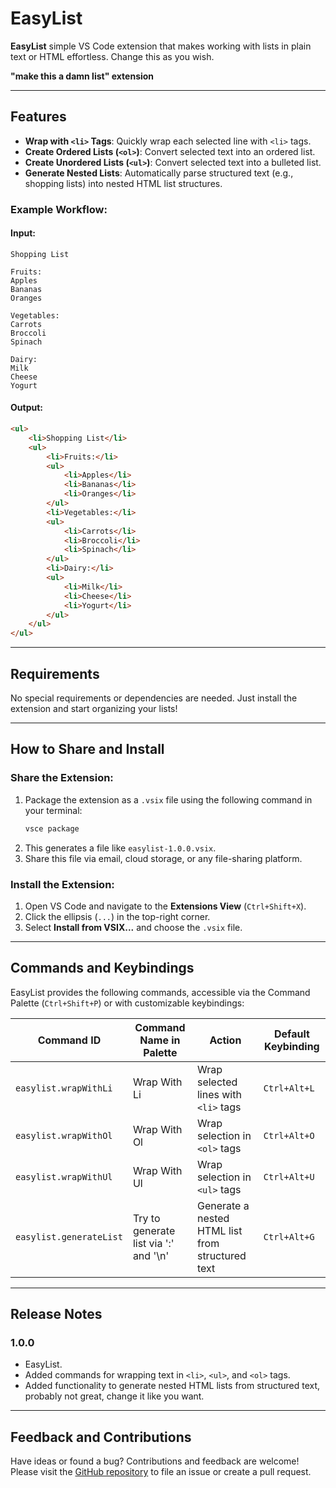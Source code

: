 # EasyList

**EasyList**  simple  VS Code extension that makes working with lists in plain text or HTML effortless. Change this as you wish.

**"make this a damn list" extension**

---

## Features

- **Wrap with `<li>` Tags**: Quickly wrap each selected line with `<li>` tags.
- **Create Ordered Lists (`<ol>`)**: Convert selected text into an ordered list.
- **Create Unordered Lists (`<ul>`)**: Convert selected text into a bulleted list.
- **Generate Nested Lists**: Automatically parse structured text (e.g., shopping lists) into nested HTML list structures.

### Example Workflow:

#### Input:
```
Shopping List

Fruits:
Apples
Bananas
Oranges

Vegetables:
Carrots
Broccoli
Spinach

Dairy:
Milk
Cheese
Yogurt
```

#### Output:
```html
<ul>
    <li>Shopping List</li>
    <ul>
        <li>Fruits:</li>
        <ul>
            <li>Apples</li>
            <li>Bananas</li>
            <li>Oranges</li>
        </ul>
        <li>Vegetables:</li>
        <ul>
            <li>Carrots</li>
            <li>Broccoli</li>
            <li>Spinach</li>
        </ul>
        <li>Dairy:</li>
        <ul>
            <li>Milk</li>
            <li>Cheese</li>
            <li>Yogurt</li>
        </ul>
    </ul>
</ul>
```

---

## Requirements

No special requirements or dependencies are needed. Just install the extension and start organizing your lists!

---

## How to Share and Install

### Share the Extension:
1. Package the extension as a `.vsix` file using the following command in your terminal:
   ```bash
   vsce package
   ```
2. This generates a file like `easylist-1.0.0.vsix`.
3. Share this file via email, cloud storage, or any file-sharing platform.

### Install the Extension:
1. Open VS Code and navigate to the **Extensions View** (`Ctrl+Shift+X`).
2. Click the ellipsis (`...`) in the top-right corner.
3. Select **Install from VSIX...** and choose the `.vsix` file.


---

## Commands and Keybindings

EasyList provides the following commands, accessible via the Command Palette (`Ctrl+Shift+P`) or with customizable keybindings:

| Command ID                | Command Name in Palette    | Action                                   | Default Keybinding |
|---------------------------|----------------------------|------------------------------------------|--------------------|
| `easylist.wrapWithLi`     | Wrap With Li              | Wrap selected lines with `<li>` tags     | `Ctrl+Alt+L`       |
| `easylist.wrapWithOl`     | Wrap With Ol              | Wrap selection in `<ol>` tags            | `Ctrl+Alt+O`       |
| `easylist.wrapWithUl`     | Wrap With Ul              | Wrap selection in `<ul>` tags            | `Ctrl+Alt+U`       |
| `easylist.generateList`   | Try to generate list via ':' and '\n' | Generate a nested HTML list from structured text | `Ctrl+Alt+G` |


---

## Release Notes

### 1.0.0
- EasyList.
- Added commands for wrapping text in `<li>`, `<ul>`, and `<ol>` tags.
- Added functionality to generate nested HTML lists from structured text, probably not great, change it like you want.

---

## Feedback and Contributions

Have ideas or found a bug? Contributions and feedback are welcome! Please visit the [GitHub repository](https://github.com/G-Zee/EasyList) to file an issue or create a pull request.
